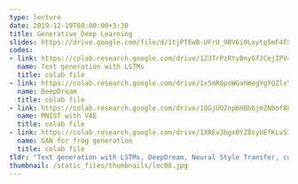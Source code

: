 ```yaml
---
type: lecture
date: 2019-12-19T08:00:00+3:30
title: Generative Deep Learning
slides: https://drive.google.com/file/d/1tjPTEwB-UFrU_9BV6i0Lxytp5mF4FXZL/view
codes: 
- link: https://colab.research.google.com/drive/1Z3TrPzRtyBnyGfJCejIPV4tzvz1Gpx_u
  name: Text generation with LSTMs
  title: colab file
- link: https://colab.research.google.com/drive/1x5mR8poWGahWegYgYQZlxYOgwONjNAXc
  name: DeepDream
  title: colab file
- link: https://colab.research.google.com/drive/1QGjUO2np6HBbbjm2Nbof885DN4IFY1dw
  name: MNIST with VAE
  title: colab file
- link: https://colab.research.google.com/drive/1XREv3bgx0YZ8cyUEfKLvS7GfL2dYBwfT
  name: GAN for frog generation
  title: colab file
tldr: "Text generation with LSTMs, DeepDream, Neural Style Transfer, concept space, variational autoencoders (VAE), generative adversarial networks (GAN)"
thumbnail: /static_files/thumbnails/lec08.jpg
---
```

